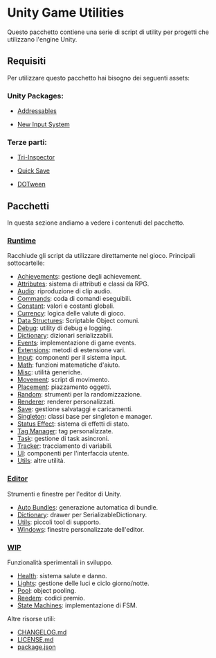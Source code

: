 # Unity Game Utilities

Questo pacchetto contiene una serie di script di utility per progetti che utilizzano l'engine Unity.

## Requisiti

Per utilizzare questo pacchetto hai bisogno dei seguenti assets:

### Unity Packages:

* [Addressables](https://docs.unity3d.com/Packages/com.unity.addressables@2.1/manual/index.html)

* [New Input System](https://docs.unity3d.com/Packages/com.unity.inputsystem@1.10/manual/index.html)

### Terze parti:

* [Tri-Inspector](https://github.com/codewriter-packages/Tri-Inspector)

* [Quick Save](https://www.claytoninds.com/quick-save)

* [DOTween](http://dotween.demigiant.com/)

## Pacchetti

In questa sezione andiamo a vedere i contenuti del pacchetto.

### [Runtime](./Runtime)
Racchiude gli script da utilizzare direttamente nel gioco.
Principali sottocartelle:
- [Achievements](./Runtime/Achievements): gestione degli achievement.
- [Attributes](./Runtime/Attributes): sistema di attributi e classi da RPG.
- [Audio](./Runtime/Audio): riproduzione di clip audio.
- [Commands](./Runtime/Commands): coda di comandi eseguibili.
- [Constant](./Runtime/Constant): valori e costanti globali.
- [Currency](./Runtime/Currency): logica delle valute di gioco.
- [Data Structures](./Runtime/Data%20Structures): Scriptable Object comuni.
- [Debug](./Runtime/Debug): utility di debug e logging.
- [Dictionary](./Runtime/Dictionary): dizionari serializzabili.
- [Events](./Runtime/Events): implementazione di game events.
- [Extensions](./Runtime/Extensions): metodi di estensione vari.
- [Input](./Runtime/Input): componenti per il sistema input.
- [Math](./Runtime/Math): funzioni matematiche d'aiuto.
- [Misc](./Runtime/Misc): utilità generiche.
- [Movement](./Runtime/Movement): script di movimento.
- [Placement](./Runtime/Placement): piazzamento oggetti.
- [Random](./Runtime/Random): strumenti per la randomizzazione.
- [Renderer](./Runtime/Renderer): renderer personalizzati.
- [Save](./Runtime/Save): gestione salvataggi e caricamenti.
- [Singleton](./Runtime/Singleton): classi base per singleton e manager.
- [Status Effect](./Runtime/Status%20Effect): sistema di effetti di stato.
- [Tag Manager](./Runtime/Tag%20Manager): tag personalizzate.
- [Task](./Runtime/Task): gestione di task asincroni.
- [Tracker](./Runtime/Tracker): tracciamento di variabili.
- [UI](./Runtime/UI): componenti per l'interfaccia utente.
- [Utils](./Runtime/Utils): altre utilità.

### [Editor](./Editor)
Strumenti e finestre per l'editor di Unity.
- [Auto Bundles](./Editor/Auto%20Bundles): generazione automatica di bundle.
- [Dictionary](./Editor/Dictionary): drawer per SerializableDictionary.
- [Utils](./Editor/Utils): piccoli tool di supporto.
- [Windows](./Editor/Windows): finestre personalizzate dell'editor.

### [WIP](./WIP)
Funzionalità sperimentali in sviluppo.
- [Health](./WIP/Health): sistema salute e danno.
- [Lights](./WIP/Lights): gestione delle luci e ciclo giorno/notte.
- [Pool](./WIP/Pool): object pooling.
- [Reedem](./WIP/Reedem): codici premio.
- [State Machines](./WIP/State%20Machines): implementazione di FSM.

Altre risorse utili:
- [CHANGELOG.md](./CHANGELOG.md)
- [LICENSE.md](./LICENSE.md)
- [package.json](./package.json)